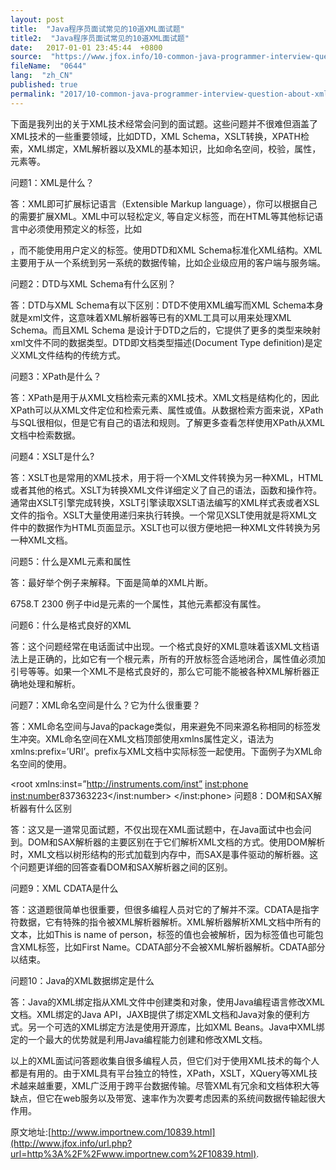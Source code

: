 ```yaml
---
layout: post
title:  "Java程序员面试常见的10道XML面试题"
title2:  "Java程序员面试常见的10道XML面试题"
date:   2017-01-01 23:45:44  +0800
source:  "https://www.jfox.info/10-common-java-programmer-interview-question-about-xml.html"
fileName:  "0644"
lang:  "zh_CN"
published: true
permalink: "2017/10-common-java-programmer-interview-question-about-xml.html"
---
```




下面是我列出的关于XML技术经常会问到的面试题。这些问题并不很难但涵盖了XML技术的一些重要领域，比如DTD，XML Schema，XSLT转换，XPATH检索，XML绑定，XML解析器以及XML的基本知识，比如命名空间，校验，属性，元素等。

问题1：XML是什么？

答：XML即可扩展标记语言（Extensible Markup language），你可以根据自己的需要扩展XML。XML中可以轻松定义<books>, <orders>等自定义标签，而在HTML等其他标记语言中必须使用预定义的标签，比如<p>，而不能使用用户定义的标签。使用DTD和XML Schema标准化XML结构。XML主要用于从一个系统到另一系统的数据传输，比如企业级应用的客户端与服务端。

问题2：DTD与XML Schema有什么区别？

答：DTD与XML Schema有以下区别：DTD不使用XML编写而XML Schema本身就是xml文件，这意味着XML解析器等已有的XML工具可以用来处理XML Schema。而且XML Schema 是设计于DTD之后的，它提供了更多的类型来映射xml文件不同的数据类型。DTD即文档类型描述(Document Type definition)是定义XML文件结构的传统方式。

问题3：XPath是什么？

答：XPath是用于从XML文档检索元素的XML技术。XML文档是结构化的，因此XPath可以从XML文件定位和检索元素、属性或值。从数据检索方面来说，XPath与SQL很相似，但是它有自己的语法和规则。了解更多查看怎样使用XPath从XML文档中检索数据。

问题4：XSLT是什么?

答：XSLT也是常用的XML技术，用于将一个XML文件转换为另一种XML，HTML或者其他的格式。XSLT为转换XML文件详细定义了自己的语法，函数和操作符。通常由XSLT引擎完成转换，XSLT引擎读取XSLT语法编写的XML样式表或者XSL文件的指令。XSLT大量使用递归来执行转换。一个常见XSLT使用就是将XML文件中的数据作为HTML页面显示。XSLT也可以很方便地把一种XML文件转换为另一种XML文档。

问题5：什么是XML元素和属性

答：最好举个例子来解释。下面是简单的XML片断。

<Orders>
<Order id=”123″>
<Symbol>6758.T</Symbol>
<Price>2300</Price>
<Order>
<Orders>
例子中id是元素的一个属性，其他元素都没有属性。

问题6：什么是格式良好的XML

答：这个问题经常在电话面试中出现。一个格式良好的XML意味着该XML文档语法上是正确的，比如它有一个根元素，所有的开放标签合适地闭合，属性值必须加引号等等。如果一个XML不是格式良好的，那么它可能不能被各种XML解析器正确地处理和解析。

问题7：XML命名空间是什么？它为什么很重要？

答：XML命名空间与Java的package类似，用来避免不同来源名称相同的标签发生冲突。XML命名空间在XML文档顶部使用xmlns属性定义，语法为xmlns:prefix=’URI’。prefix与XML文档中实际标签一起使用。下面例子为XML命名空间的使用。

<root xmlns:inst=”http://instruments.com/inst”
<inst:phone>
<inst:number>837363223</inst:number>
</inst:phone>
</root>
问题8：DOM和SAX解析器有什么区别

答：这又是一道常见面试题，不仅出现在XML面试题中，在Java面试中也会问到。DOM和SAX解析器的主要区别在于它们解析XML文档的方式。使用DOM解析时，XML文档以树形结构的形式加载到内存中，而SAX是事件驱动的解析器。这个问题更详细的回答查看DOM和SAX解析器之间的区别。

问题9：XML CDATA是什么

答：这道题很简单也很重要，但很多编程人员对它的了解并不深。CDATA是指字符数据，它有特殊的指令被XML解析器解析。XML解析器解析XML文档中所有的文本，比如<name>This is name of person</name>，标签的值也会被解析，因为标签值也可能包含XML标签，比如<name><firstname>First Name</firstname></name>。CDATA部分不会被XML解析器解析。CDATA部分以<![CDATA[开始，以]]>结束。

问题10：Java的XML数据绑定是什么

答：Java的XML绑定指从XML文件中创建类和对象，使用Java编程语言修改XML文档。XML绑定的Java API，JAXB提供了绑定XML文档和Java对象的便利方式。另一个可选的XML绑定方法是使用开源库，比如XML Beans。Java中XML绑定的一个最大的优势就是利用Java编程能力创建和修改XML文档。

以上的XML面试问答题收集自很多编程人员，但它们对于使用XML技术的每个人都是有用的。由于XML具有平台独立的特性，XPath，XSLT，XQuery等XML技术越来越重要，XML广泛用于跨平台数据传输。尽管XML有冗余和文档体积大等缺点，但它在web服务以及带宽、速率作为次要考虑因素的系统间数据传输起很大作用。

原文地址:[http://www.importnew.com/10839.html](http://www.jfox.info/url.php?url=http%3A%2F%2Fwww.importnew.com%2F10839.html).
